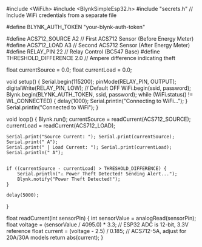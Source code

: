 #include <WiFi.h>
#include <BlynkSimpleEsp32.h>
#include "secrets.h" // Include WiFi credentials from a separate file


#define BLYNK_AUTH_TOKEN "your-blynk-auth-token"


#define ACS712_SOURCE A2   // First ACS712 Sensor (Before Energy Meter)
#define ACS712_LOAD A3     // Second ACS712 Sensor (After Energy Meter)
#define RELAY_PIN 22       // Relay Control (BC547 Base)
#define THRESHOLD_DIFFERENCE 2.0 // Ampere difference indicating theft


float currentSource = 0.0;
float currentLoad = 0.0;

void setup() {
    Serial.begin(115200);
    pinMode(RELAY_PIN, OUTPUT);
    digitalWrite(RELAY_PIN, LOW); // Default OFF
    WiFi.begin(ssid, password);
    Blynk.begin(BLYNK_AUTH_TOKEN, ssid, password);
    while (WiFi.status() != WL_CONNECTED) {
        delay(1000);
        Serial.println("Connecting to WiFi...");
    }
    Serial.println("Connected to WiFi");
}

void loop() {
    Blynk.run();
    currentSource = readCurrent(ACS712_SOURCE);
    currentLoad = readCurrent(ACS712_LOAD);
    
    Serial.print("Source Current: "); Serial.print(currentSource); Serial.print(" A");
    Serial.print(" | Load Current: "); Serial.print(currentLoad); Serial.println(" A");
    

    if ((currentSource - currentLoad) > THRESHOLD_DIFFERENCE) {
        Serial.println("⚠️ Power Theft Detected! Sending Alert...");
        Blynk.notify("Power Theft Detected!");
    }
    
    delay(5000); 
}

float readCurrent(int sensorPin) {
    int sensorValue = analogRead(sensorPin);
    float voltage = (sensorValue / 4095.0) * 3.3; // ESP32 ADC is 12-bit, 3.3V reference
    float current = (voltage - 2.5) / 0.185; // ACS712-5A, adjust for 20A/30A models
    return abs(current);
}



